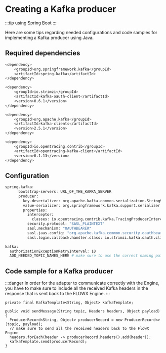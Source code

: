 # Creating a Kafka producer 

:::tip
using Spring Boot
:::

Here are some tips regarding needed configurations and code samples for implementing a Kafka producer using Java.

## Required dependencies

```bash
<dependency>
    <groupId>org.springframework.kafka</groupId>
    <artifactId>spring-kafka</artifactId>
</dependency>

<dependency>
    <groupId>io.strimzi</groupId>
    <artifactId>kafka-oauth-client</artifactId>
    <version>0.6.1</version>
</dependency>

<dependency>
    <groupId>org.apache.kafka</groupId>
    <artifactId>kafka-clients</artifactId>
    <version>2.5.1</version>
</dependency>

<dependency>
    <groupId>io.opentracing.contrib</groupId>
    <artifactId>opentracing-kafka-client</artifactId>
    <version>0.1.13</version>
</dependency>
```

## Configuration

```bash
spring.kafka:
      bootstrap-servers: URL_OF_THE_KAFKA_SERVER
      producer:
        key-deserializer: org.apache.kafka.common.serialization.StringSerializer
        value-serializer: org.springframework.kafka.support.serializer.JsonSerializer
        properties:
          interceptor:
            classes: io.opentracing.contrib.kafka.TracingProducerInterceptor
          security.protocol: "SASL_PLAINTEXT"
          sasl.mechanism: "OAUTHBEARER"
          sasl.jaas.config: "org.apache.kafka.common.security.oauthbearer.OAuthBearerLoginModule required ;"
          sasl.login.callback.handler.class: io.strimzi.kafka.oauth.client.JaasClientOauthLoginCallbackHandler

kafka:
  authorizationExceptionRetryInterval: 10
  ADD_NEEDED_TOPIC_NAMES_HERE # make sure to use the correct naming pattern for topics used to send data to the FlowX Engine
```

## Code sample for a Kafka producer

:::danger
In order for the adapter to communicate correctly with the Engine, you have to make sure to include all the received Kafka headers in the response that is sent back to the FLOWX Engine.
:::

```
private final KafkaTemplate<String, Object> kafkaTemplate;

public void sendMessage(String topic, Headers headers, Object payload) {
  ProducerRecord<String, Object> producerRecord = new ProducerRecord<>(topic, payload);
  // make sure to send all the received headers back to the FlowX Engine
  headers.forEach(header -> producerRecord.headers().add(header));
  kafkaTemplate.send(producerRecord);
}
```